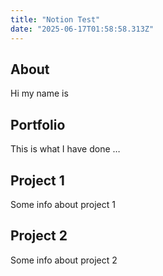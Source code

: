 ```yaml
---
title: "Notion Test"
date: "2025-06-17T01:58:58.313Z"
---
```



## About

Hi my name is


## Portfolio

This is what I have done …


## Project 1

Some info about project 1


## Project 2

Some info about project 2

